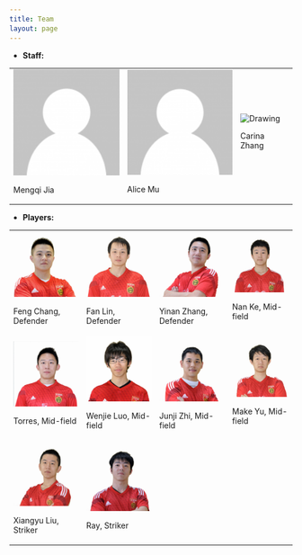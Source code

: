 ```yaml
---
title: Team
layout: page
---
```




* **Staff:**

<table style="width:100%">
  <tr>		
    <td>
	  <img src="/media/img/ppl/default.png" alt="Drawing" style="width: 200px;"/>
	  <p class="ppl_caption">Mengqi Jia</div>
	</td>	
    <td>
	  <img src="/media/img/ppl/default.png" alt="Drawing" style="width: 200px;"/>
	  <p class="ppl_caption">Alice Mu</div>
	</td>	
    <td>
	  <img src="/media/img/ppl/carina.png" alt="Drawing" style="width: 200px;"/>
	  <p class="ppl_caption">Carina Zhang</div>
	</td>
  </tr>
</table> 

* **Players:**

<table style="width:100%">
  <tr>		
    <td>
	  <img src="/media/img/ppl/feng.jpg" alt="Drawing" style="width: 200px;"/>
	  <p class="ppl_caption">Feng Chang, Defender</div>
	</td>	
    <td>
	  <img src="/media/img/ppl/fan.jpg" alt="Drawing" style="width: 200px;"/>
	  <p class="ppl_caption">Fan Lin, Defender</div>
	</td>			
    <td>
	  <img src="/media/img/ppl/yinan.jpg" alt="Drawing" style="width: 200px;"/>
	  <p class="ppl_caption">Yinan Zhang, Defender</div>
	</td>		
    <td>
	  <img src="/media/img/ppl/kenan.jpg" alt="Drawing" style="width: 200px;"/>
	  <p class="ppl_caption">Nan Ke, Mid-field</div>
	</td>		
  </tr>
  <tr>		
    <td>
	  <img src="/media/img/ppl/torres.jpg" alt="Drawing" style="width: 200px;"/>
	  <p class="ppl_caption">Torres, Mid-field</div>
	</td>		
    <td>
	  <img src="/media/img/ppl/wenjie.jpg" alt="Drawing" style="width: 200px;"/>
	  <p class="ppl_caption">Wenjie Luo, Mid-field</div>
	</td>		
    <td>
	  <img src="/media/img/ppl/junji.jpg" alt="Drawing" style="width: 200px;"/>
	  <p class="ppl_caption">Junji Zhi, Mid-field</div>
	</td>		
    <td>
	  <img src="/media/img/ppl/mark.jpg" alt="Drawing" style="width: 200px;"/>
	  <p class="ppl_caption">Make Yu, Mid-field</div>
	</td>		
  </tr>
  <tr>	
    <td>
	  <img src="/media/img/ppl/albe.jpg" alt="Drawing" style="width: 200px;"/>
	  <p class="ppl_caption">Xiangyu Liu, Striker</div>
	</td>			
    <td>
	  <img src="/media/img/ppl/ray.jpg" alt="Drawing" style="width: 200px;"/>
	  <p class="ppl_caption">Ray, Striker</div>
	</td>
	</td>		
  </tr>
</table>